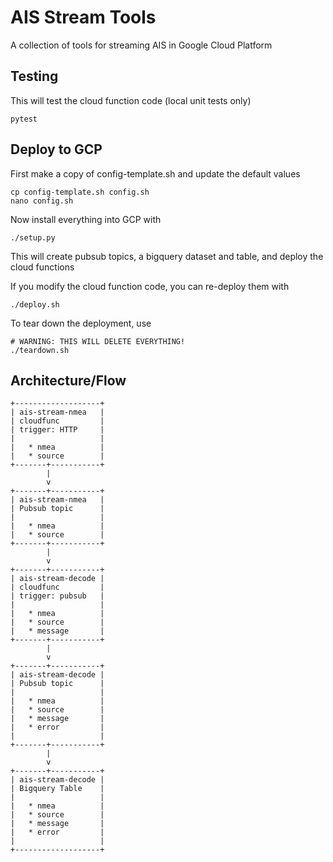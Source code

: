 # AIS Stream Tools

A collection of tools for streaming AIS in Google Cloud Platform

## Testing 

This will test the cloud function code (local unit tests only)

```console
pytest
```

## Deploy to GCP
First make a copy of config-template.sh and update the default values
```console
cp config-template.sh config.sh
nano config.sh
```

Now install everything into GCP with 
```console
./setup.py
```

This will create pubsub topics, a bigquery dataset and table, and deploy the cloud functions

If you modify the cloud function code, you can re-deploy them with
```console
./deploy.sh
```

To tear down the deployment, use

```console
# WARNING: THIS WILL DELETE EVERYTHING!
./teardown.sh
```

## Architecture/Flow

```diagram
+-------------------+
| ais-stream-nmea   |
| cloudfunc         |
| trigger: HTTP     |
|                   |
|   * nmea          |
|   * source        |
+-------+-----------+
        |
        v
+-------+-----------+
| ais-stream-nmea   |
| Pubsub topic      |
|                   |
|   * nmea          |
|   * source        |
+-------+-----------+
        |
        v
+-------+-----------+
| ais-stream-decode |
| cloudfunc         |
| trigger: pubsub   |
|                   |
|   * nmea          |
|   * source        |
|   * message       |
+-------+-----------+
        |
        v
+-------+-----------+
| ais-stream-decode |
| Pubsub topic      |
|                   |
|   * nmea          |
|   * source        |
|   * message       |
|   * error         |
|                   |
+-------+-----------+
        |
        v
+-------+-----------+
| ais-stream-decode |
| Bigquery Table    |
|                   |
|   * nmea          |
|   * source        |
|   * message       |
|   * error         |
|                   |
+-------------------+
```